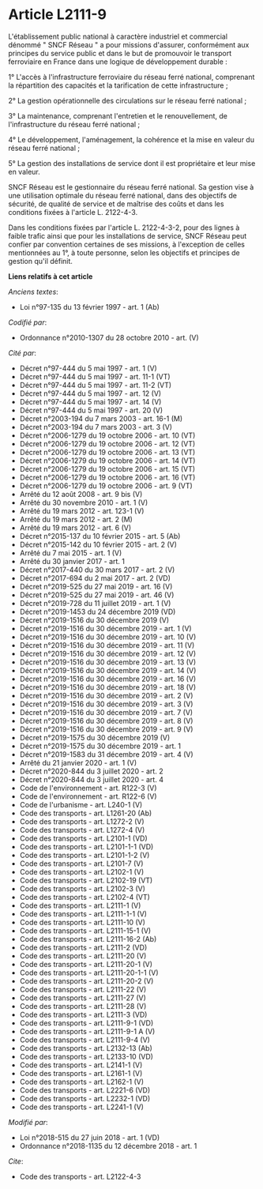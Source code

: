 # Article L2111-9

L'établissement public national à caractère industriel et commercial dénommé " SNCF Réseau " a pour missions d'assurer,
conformément aux principes du service public et dans le but de promouvoir le transport ferroviaire en France dans une logique
de développement durable :

1° L'accès à l'infrastructure ferroviaire du réseau ferré national, comprenant la répartition des capacités et la
tarification de cette infrastructure ;

2° La gestion opérationnelle des circulations sur le réseau ferré national ;

3° La maintenance, comprenant l'entretien et le renouvellement, de l'infrastructure du réseau ferré national ;

4° Le développement, l'aménagement, la cohérence et la mise en valeur du réseau ferré national ;

5° La gestion des installations de service dont il est propriétaire et leur mise en valeur.

SNCF Réseau est le gestionnaire du réseau ferré national. Sa gestion vise à une utilisation optimale du réseau ferré
national, dans des objectifs de sécurité, de qualité de service et de maîtrise des coûts et dans les conditions fixées à
l'article L. 2122-4-3.

Dans les conditions fixées par l'article L. 2122-4-3-2, pour des lignes à faible trafic ainsi que pour les installations de
service, SNCF Réseau peut confier par convention certaines de ses missions, à l'exception de celles mentionnées au 1°, à
toute personne, selon les objectifs et principes de gestion qu'il définit.

**Liens relatifs à cet article**

_Anciens textes_:

  - Loi n°97-135 du 13 février 1997 - art. 1 (Ab)

_Codifié par_:

  - Ordonnance n°2010-1307 du 28 octobre 2010 - art. (V)

_Cité par_:

  - Décret n°97-444 du 5 mai 1997 - art. 1 (V)
  - Décret n°97-444 du 5 mai 1997 - art. 11-1 (VT)
  - Décret n°97-444 du 5 mai 1997 - art. 11-2 (VT)
  - Décret n°97-444 du 5 mai 1997 - art. 12 (V)
  - Décret n°97-444 du 5 mai 1997 - art. 14 (V)
  - Décret n°97-444 du 5 mai 1997 - art. 20 (V)
  - Décret n°2003-194 du 7 mars 2003 - art. 16-1 (M)
  - Décret n°2003-194 du 7 mars 2003 - art. 3 (V)
  - Décret n°2006-1279 du 19 octobre 2006 - art. 10 (VT)
  - Décret n°2006-1279 du 19 octobre 2006 - art. 12 (VT)
  - Décret n°2006-1279 du 19 octobre 2006 - art. 13 (VT)
  - Décret n°2006-1279 du 19 octobre 2006 - art. 14 (VT)
  - Décret n°2006-1279 du 19 octobre 2006 - art. 15 (VT)
  - Décret n°2006-1279 du 19 octobre 2006 - art. 16 (VT)
  - Décret n°2006-1279 du 19 octobre 2006 - art. 9 (VT)
  - Arrêté du 12 août 2008 - art. 9 bis (V)
  - Arrêté du 30 novembre 2010 - art. 1 (V)
  - Arrêté du 19 mars 2012 - art. 123-1 (V)
  - Arrêté du 19 mars 2012 - art. 2 (M)
  - Arrêté du 19 mars 2012 - art. 6 (V)
  - Décret n°2015-137 du 10 février 2015 - art. 5 (Ab)
  - Décret n°2015-142 du 10 février 2015 - art. 2 (V)
  - Arrêté du 7 mai 2015 - art. 1 (V)
  - Arrêté du 30 janvier 2017 - art. 1
  - Décret n°2017-440 du 30 mars 2017 - art. 2 (V)
  - Décret n°2017-694 du 2 mai 2017 - art. 2 (VD)
  - Décret n°2019-525 du 27 mai 2019 - art. 16 (V)
  - Décret n°2019-525 du 27 mai 2019 - art. 46 (V)
  - Décret n°2019-728 du 11 juillet 2019 - art. 1 (V)
  - Décret n°2019-1453 du 24 décembre 2019 (VD)
  - Décret n°2019-1516 du 30 décembre 2019 (V)
  - Décret n°2019-1516 du 30 décembre 2019 - art. 1 (V)
  - Décret n°2019-1516 du 30 décembre 2019 - art. 10 (V)
  - Décret n°2019-1516 du 30 décembre 2019 - art. 11 (V)
  - Décret n°2019-1516 du 30 décembre 2019 - art. 12 (V)
  - Décret n°2019-1516 du 30 décembre 2019 - art. 13 (V)
  - Décret n°2019-1516 du 30 décembre 2019 - art. 14 (V)
  - Décret n°2019-1516 du 30 décembre 2019 - art. 16 (V)
  - Décret n°2019-1516 du 30 décembre 2019 - art. 18 (V)
  - Décret n°2019-1516 du 30 décembre 2019 - art. 2 (V)
  - Décret n°2019-1516 du 30 décembre 2019 - art. 3 (V)
  - Décret n°2019-1516 du 30 décembre 2019 - art. 7 (V)
  - Décret n°2019-1516 du 30 décembre 2019 - art. 8 (V)
  - Décret n°2019-1516 du 30 décembre 2019 - art. 9 (V)
  - Décret n°2019-1575 du 30 décembre 2019 (V)
  - Décret n°2019-1575 du 30 décembre 2019 - art. 1
  - Décret n°2019-1583 du 31 décembre 2019 - art. 4 (V)
  - Arrêté du 21 janvier 2020 - art. 1 (V)
  - Décret n°2020-844 du 3 juillet 2020 - art. 2
  - Décret n°2020-844 du 3 juillet 2020 - art. 4
  - Code de l'environnement - art. R122-3 (V)
  - Code de l'environnement - art. R122-6 (V)
  - Code de l'urbanisme - art. L240-1 (V)
  - Code des transports - art. L1261-20 (Ab)
  - Code des transports - art. L1272-2 (V)
  - Code des transports - art. L1272-4 (V)
  - Code des transports - art. L2101-1 (VD)
  - Code des transports - art. L2101-1-1 (VD)
  - Code des transports - art. L2101-1-2 (V)
  - Code des transports - art. L2101-7 (V)
  - Code des transports - art. L2102-1 (V)
  - Code des transports - art. L2102-19 (VT)
  - Code des transports - art. L2102-3 (V)
  - Code des transports - art. L2102-4 (VT)
  - Code des transports - art. L2111-1 (V)
  - Code des transports - art. L2111-1-1 (V)
  - Code des transports - art. L2111-10 (V)
  - Code des transports - art. L2111-15-1 (V)
  - Code des transports - art. L2111-16-2 (Ab)
  - Code des transports - art. L2111-2 (VD)
  - Code des transports - art. L2111-20 (V)
  - Code des transports - art. L2111-20-1 (V)
  - Code des transports - art. L2111-20-1-1 (V)
  - Code des transports - art. L2111-20-2 (V)
  - Code des transports - art. L2111-22 (V)
  - Code des transports - art. L2111-27 (V)
  - Code des transports - art. L2111-28 (V)
  - Code des transports - art. L2111-3 (VD)
  - Code des transports - art. L2111-9-1 (VD)
  - Code des transports - art. L2111-9-1 A (V)
  - Code des transports - art. L2111-9-4 (V)
  - Code des transports - art. L2132-13 (Ab)
  - Code des transports - art. L2133-10 (VD)
  - Code des transports - art. L2141-1 (V)
  - Code des transports - art. L2161-1 (V)
  - Code des transports - art. L2162-1 (V)
  - Code des transports - art. L2221-6 (VD)
  - Code des transports - art. L2232-1 (VD)
  - Code des transports - art. L2241-1 (V)

_Modifié par_:

  - Loi n°2018-515 du 27 juin 2018 - art. 1 (VD)
  - Ordonnance n°2018-1135 du 12 décembre 2018 - art. 1

_Cite_:

  - Code des transports - art. L2122-4-3
